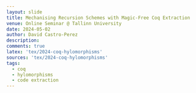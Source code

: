 ```yaml
---
layout: slide
title: Mechanising Recursion Schemes with Magic-Free Coq Extraction
venue: Online Seminar @ Tallinn University
date: 2024-05-02
author: David Castro-Perez
description: 
comments: true
latex: 'tex/2024-coq-hylomorphisms'
sources: 'tex/2024-coq-hylomorphisms'
tags:
  - coq
  - hylomorphisms
  - code extraction
---
```

